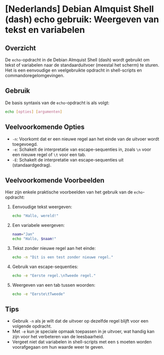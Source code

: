 # [Nederlands] Debian Almquist Shell (dash) echo gebruik: Weergeven van tekst en variabelen

## Overzicht
De `echo`-opdracht in de Debian Almquist Shell (dash) wordt gebruikt om tekst of variabelen naar de standaarduitvoer (meestal het scherm) te sturen. Het is een eenvoudige en veelgebruikte opdracht in shell-scripts en commandoregelomgevingen.

## Gebruik
De basis syntaxis van de `echo`-opdracht is als volgt:

```sh
echo [opties] [argumenten]
```

## Veelvoorkomende Opties
- `-n`: Voorkomt dat er een nieuwe regel aan het einde van de uitvoer wordt toegevoegd.
- `-e`: Schakelt de interpretatie van escape-sequenties in, zoals `\n` voor een nieuwe regel of `\t` voor een tab.
- `-E`: Schakelt de interpretatie van escape-sequenties uit (standaardgedrag).

## Veelvoorkomende Voorbeelden
Hier zijn enkele praktische voorbeelden van het gebruik van de `echo`-opdracht:

1. Eenvoudige tekst weergeven:
   ```sh
   echo "Hallo, wereld!"
   ```

2. Een variabele weergeven:
   ```sh
   naam="Jan"
   echo "Hallo, $naam!"
   ```

3. Tekst zonder nieuwe regel aan het einde:
   ```sh
   echo -n "Dit is een test zonder nieuwe regel."
   ```

4. Gebruik van escape-sequenties:
   ```sh
   echo -e "Eerste regel.\nTweede regel."
   ```

5. Weergeven van een tab tussen woorden:
   ```sh
   echo -e "Eerste\tTweede"
   ```

## Tips
- Gebruik `-n` als je wilt dat de uitvoer op dezelfde regel blijft voor een volgende opdracht.
- Met `-e` kun je speciale opmaak toepassen in je uitvoer, wat handig kan zijn voor het verbeteren van de leesbaarheid.
- Vergeet niet dat variabelen in shell-scripts met een `$` moeten worden voorafgegaan om hun waarde weer te geven.